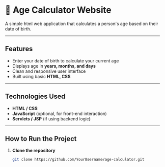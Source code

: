 # 🧮 Age Calculator Website

A simple html web application that calculates a person's age based on their date of birth.

---

## Features
- Enter your date of birth to calculate your current age
- Displays age in **years, months, and days**
- Clean and responsive user interface
- Built using basic **HTML, CSS**

---

## Technologies Used
- **HTML / CSS**
- **JavaScript** (optional, for front-end interaction)
- **Servlets / JSP** (if using backend logic)

---

## How to Run the Project
1. **Clone the repository**
   ```bash
   git clone https://github.com/YourUsername/age-calculator.git
